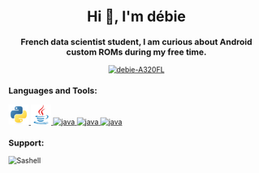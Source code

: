 <h1 align="center">Hi 👋, I'm débie</h1>
<h3 align="center">French data scientist student, I am curious about Android custom ROMs during my free time.</h3>

<p align="center"> <a href="https://github.com/ryo-ma/github-profile-trophy"><img src="https://github-profile-trophy.vercel.app/?username=debie-A320FL" alt="debie-A320FL" /></a> </p>
	
<h3 align="left">Languages and Tools:</h3>
<p align="left"> <a href="https://www.python.org" target="_blank" rel="noreferrer"> <img src="https://raw.githubusercontent.com/devicons/devicon/master/icons/python/python-original.svg" alt="python" width="40" height="40"/>
<a href="https://www.java.com" target="_blank" rel="noreferrer"> <img src="https://raw.githubusercontent.com/devicons/devicon/master/icons/java/java-original.svg" alt="java" width="40" height="40"/> </a>
<a href="https://www.w3schools.com/c/index.php" target="_blank" rel="noreferrer"> <img src="https://cdn.freebiesupply.com/logos/large/2x/c-2975-logo-png-transparent.png" alt="java" width="40" height="40"/> </a>
<a href="https://www.r-project.org/" target="_blank" rel="noreferrer"> <img src="https://activators4windows.com/wp-content/uploads/2021/02/logo-1024x1024.png" alt="java" width="40" height="40"/> </a>
<a href="https://www.sas.com" target="_blank" rel="noreferrer"> <img src="https://upload.wikimedia.org/wikipedia/commons/thumb/1/10/SAS_logo_horiz.svg/1280px-SAS_logo_horiz.svg.png" alt="java" width="80" height="40"/> </a>


<h3 align="left">Support:</h3>
<p><a href="https://www.paypal.com/paypalme/debieXDA"> <img align="left" src="http://amfhr.com/wp-content/uploads/2020/05/paypal.png" height="100" width="100" alt="Sashell" /></a></p><br><br>
